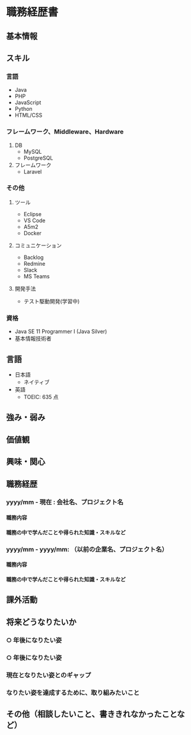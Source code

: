 # 職務経歴書

## 基本情報

## スキル

### 言語

- Java
- PHP
- JavaScript
- Python
- HTML/CSS

### フレームワーク、Middleware、Hardware

1. DB
   - MySQL
   - PostgreSQL
2. フレームワーク
   - Laravel

### その他

1. ツール

   - Eclipse
   - VS Code
   - A5m2
   - Docker

2. コミュニケーション

   - Backlog
   - Redmine
   - Slack
   - MS Teams

3. 開発手法

   - テスト駆動開発(学習中)

### 資格

- Java SE 11 Programmer I (Java Silver)
- 基本情報技術者

## 言語

- 日本語
  - ネイティブ
- 英語
  - TOEIC: 635 点

## 強み・弱み

## 価値観

## 興味・関心

## 職務経歴

### yyyy/mm - 現在 : 会社名、プロジェクト名

#### 職務内容

#### 職務の中で学んだことや得られた知識・スキルなど

### yyyy/mm - yyyy/mm: （以前の企業名、プロジェクト名）

#### 職務内容

#### 職務の中で学んだことや得られた知識・スキルなど

## 課外活動

## 将来どうなりたいか

### ○ 年後になりたい姿

### ○ 年後になりたい姿

### 現在となりたい姿とのギャップ

### なりたい姿を達成するために、取り組みたいこと

## その他（相談したいこと、書ききれなかったことなど）
